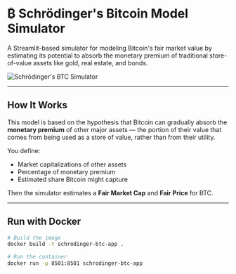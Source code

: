 # ₿ Schrödinger's Bitcoin Model Simulator

A Streamlit-based simulator for modeling Bitcoin's fair market value by estimating its potential to absorb the monetary premium of traditional store-of-value assets like gold, real estate, and bonds.

![Schrödinger's BTC Simulator](https://schrodinger-btc.streamlit.app/)

---

## How It Works

This model is based on the hypothesis that Bitcoin can gradually absorb the **monetary premium** of other major assets — the portion of their value that comes from being used as a store of value, rather than from their utility.

You define:

- Market capitalizations of other assets
- Percentage of monetary premium
- Estimated share Bitcoin might capture

Then the simulator estimates a **Fair Market Cap** and **Fair Price** for BTC.

---

## Run with Docker

```bash
# Build the image
docker build -t schrodinger-btc-app .

# Run the container
docker run -p 8501:8501 schrodinger-btc-app
